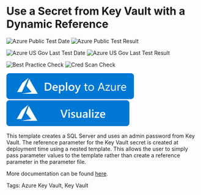 # Use a Secret from Key Vault with a Dynamic Reference

![Azure Public Test Date](https://azurequickstartsservice.blob.core.windows.net/badges/201-key-vault-use-dynamic-id/PublicLastTestDate.svg)
![Azure Public Test Result](https://azurequickstartsservice.blob.core.windows.net/badges/201-key-vault-use-dynamic-id/PublicDeployment.svg)

![Azure US Gov Last Test Date](https://azurequickstartsservice.blob.core.windows.net/badges/201-key-vault-use-dynamic-id/FairfaxLastTestDate.svg)
![Azure US Gov Last Test Result](https://azurequickstartsservice.blob.core.windows.net/badges/201-key-vault-use-dynamic-id/FairfaxDeployment.svg)

![Best Practice Check](https://azurequickstartsservice.blob.core.windows.net/badges/201-key-vault-use-dynamic-id/BestPracticeResult.svg)
![Cred Scan Check](https://azurequickstartsservice.blob.core.windows.net/badges/201-key-vault-use-dynamic-id/CredScanResult.svg)

[![Deploy To Azure](https://raw.githubusercontent.com/Azure/azure-quickstart-templates/master/1-CONTRIBUTION-GUIDE/images/deploytoazure.svg?sanitize=true)]("https://portal.azure.com/#create/Microsoft.Template/uri/https%3A%2F%2Fraw.githubusercontent.com%2FAzure%2Fazure-quickstart-templates%2Fmaster%2F201-key-vault-use-dynamic-id%2Fazuredeploy.json")  [![Visualize](https://raw.githubusercontent.com/Azure/azure-quickstart-templates/master/1-CONTRIBUTION-GUIDE/images/visualizebutton.svg?sanitize=true)]("http://armviz.io/#/?load=https%3A%2F%2Fraw.githubusercontent.com%2FAzure%2Fazure-quickstart-templates%2Fmaster%2F201-key-vault-use-dynamic-id%2Fazuredeploy.json")
    


    


This template creates a SQL Server and uses an admin password from Key Vault.  The reference parameter for the Key Vault secret is created at deployment time using a nested template.  This allows the user to simply pass parameter values to the template rather than create a reference parameter in the parameter file.

More documentation can be found [here](https://docs.microsoft.com/en-us/azure/azure-resource-manager/resource-manager-keyvault-parameter).

Tags: Azure Key Vault, Key Vault

